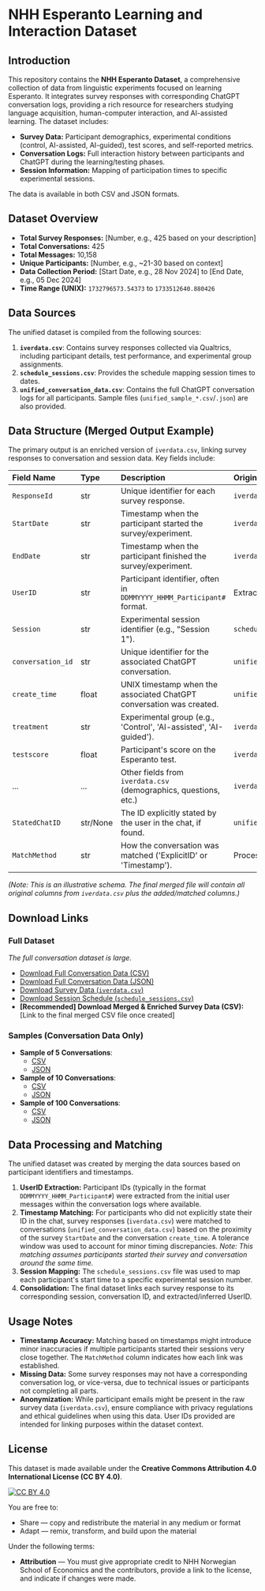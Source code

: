 # NHH Esperanto Learning and Interaction Dataset

## Introduction

This repository contains the **NHH Esperanto Dataset**, a comprehensive collection of data from linguistic experiments focused on learning Esperanto. It integrates survey responses with corresponding ChatGPT conversation logs, providing a rich resource for researchers studying language acquisition, human-computer interaction, and AI-assisted learning. The dataset includes:

*   **Survey Data:** Participant demographics, experimental conditions (control, AI-assisted, AI-guided), test scores, and self-reported metrics.
*   **Conversation Logs:** Full interaction history between participants and ChatGPT during the learning/testing phases.
*   **Session Information:** Mapping of participation times to specific experimental sessions.

The data is available in both CSV and JSON formats.

## Dataset Overview

*   **Total Survey Responses:** [Number, e.g., 425 based on your description]
*   **Total Conversations:** 425
*   **Total Messages:** 10,158
*   **Unique Participants:** [Number, e.g., ~21-30 based on context]
*   **Data Collection Period:** [Start Date, e.g., 28 Nov 2024] to [End Date, e.g., 05 Dec 2024]
*   **Time Range (UNIX):** `1732796573.54373` to `1733512640.880426`

## Data Sources

The unified dataset is compiled from the following sources:

1.  **`iverdata.csv`**: Contains survey responses collected via Qualtrics, including participant details, test performance, and experimental group assignments.
2.  **`schedule_sessions.csv`**: Provides the schedule mapping session times to dates.
3.  **`unified_conversation_data.csv`**: Contains the full ChatGPT conversation logs for all participants. Sample files (`unified_sample_*.csv`/`.json`) are also provided.

## Data Structure (Merged Output Example)

The primary output is an enriched version of `iverdata.csv`, linking survey responses to conversation and session data. Key fields include:

| Field Name        | Type    | Description                                                                 | Origin                     |
| :---------------- | :------ | :-------------------------------------------------------------------------- | :------------------------- |
| `ResponseId`      | str     | Unique identifier for each survey response.                                 | `iverdata.csv`             |
| `StartDate`       | str     | Timestamp when the participant started the survey/experiment.             | `iverdata.csv`             |
| `EndDate`         | str     | Timestamp when the participant finished the survey/experiment.            | `iverdata.csv`             |
| `UserID`          | str     | Participant identifier, often in `DDMMYYYY_HHMM_Participant#` format.       | Extracted/Inferred         |
| `Session`         | str     | Experimental session identifier (e.g., "Session 1").                       | `schedule_sessions.csv`    |
| `conversation_id` | str     | Unique identifier for the associated ChatGPT conversation.                  | `unified_..._data.csv`     |
| `create_time`     | float   | UNIX timestamp when the associated ChatGPT conversation was created.        | `unified_..._data.csv`     |
| `treatment`       | str     | Experimental group (e.g., 'Control', 'AI-assisted', 'AI-guided').           | `iverdata.csv`             |
| `testscore`       | float   | Participant's score on the Esperanto test.                                  | `iverdata.csv`             |
| ...               | ...     | Other fields from `iverdata.csv` (demographics, questions, etc.)            | `iverdata.csv`             |
| `StatedChatID`    | str/None| The ID explicitly stated by the user in the chat, if found.                 | `unified_..._data.csv`     |
| `MatchMethod`     | str     | How the conversation was matched ('ExplicitID' or 'Timestamp').             | Processing Script          |

*(Note: This is an illustrative schema. The final merged file will contain all original columns from `iverdata.csv` plus the added/matched columns.)*

## Download Links

### Full Dataset
*The full conversation dataset is large.*
*   [Download Full Conversation Data (CSV)](https://github.com/lukketsvane/nhh-esperanto/raw/main/unified_conversation_data.csv)
*   [Download Full Conversation Data (JSON)](https://github.com/lukketsvane/nhh-esperanto/raw/main/unified_conversation_data.json)
*   [Download Survey Data (`iverdata.csv`)](https://github.com/lukketsvane/nhh-esperanto/raw/main/iverdata.csv)
*   [Download Session Schedule (`schedule_sessions.csv`)](https://github.com/lukketsvane/nhh-esperanto/raw/main/schedule_sessions.csv)
*   **[Recommended] Download Merged & Enriched Survey Data (CSV):** [Link to the final merged CSV file once created]

### Samples (Conversation Data Only)
*   **Sample of 5 Conversations**:
    *   [CSV](https://github.com/lukketsvane/nhh-esperanto/raw/main/unified_sample_5.csv)
    *   [JSON](https://github.com/lukketsvane/nhh-esperanto/raw/main/unified_sample_5.json)
*   **Sample of 10 Conversations**:
    *   [CSV](https://github.com/lukketsvane/nhh-esperanto/raw/main/unified_sample_10.csv)
    *   [JSON](https://github.com/lukketsvane/nhh-esperanto/raw/main/unified_sample_10.json)
*   **Sample of 100 Conversations**:
    *   [CSV](https://github.com/lukketsvane/nhh-esperanto/raw/main/unified_sample_100.csv)
    *   [JSON](https://github.com/lukketsvane/nhh-esperanto/raw/main/unified_sample_100.json)

## Data Processing and Matching

The unified dataset was created by merging the data sources based on participant identifiers and timestamps.

1.  **UserID Extraction:** Participant IDs (typically in the format `DDMMYYYY_HHMM_Participant#`) were extracted from the initial user messages within the conversation logs where available.
2.  **Timestamp Matching:** For participants who did not explicitly state their ID in the chat, survey responses (`iverdata.csv`) were matched to conversations (`unified_conversation_data.csv`) based on the proximity of the survey `StartDate` and the conversation `create_time`. A tolerance window was used to account for minor timing discrepancies. *Note: This matching assumes participants started their survey and conversation around the same time.*
3.  **Session Mapping:** The `schedule_sessions.csv` file was used to map each participant's start time to a specific experimental session number.
4.  **Consolidation:** The final dataset links each survey response to its corresponding session, conversation ID, and extracted/inferred UserID.

## Usage Notes

*   **Timestamp Accuracy:** Matching based on timestamps might introduce minor inaccuracies if multiple participants started their sessions very close together. The `MatchMethod` column indicates how each link was established.
*   **Missing Data:** Some survey responses may not have a corresponding conversation log, or vice-versa, due to technical issues or participants not completing all parts.
*   **Anonymization:** While participant emails might be present in the raw survey data (`iverdata.csv`), ensure compliance with privacy regulations and ethical guidelines when using this data. User IDs provided are intended for linking purposes within the dataset context.

## License

This dataset is made available under the **Creative Commons Attribution 4.0 International License (CC BY 4.0)**.

[![CC BY 4.0](https://licensebuttons.net/l/by/4.0/88x31.png)](https://creativecommons.org/licenses/by/4.0/)

You are free to:
*   Share — copy and redistribute the material in any medium or format
*   Adapt — remix, transform, and build upon the material

Under the following terms:
*   **Attribution** — You must give appropriate credit to NHH Norwegian School of Economics and the contributors, provide a link to the license, and indicate if changes were made.
